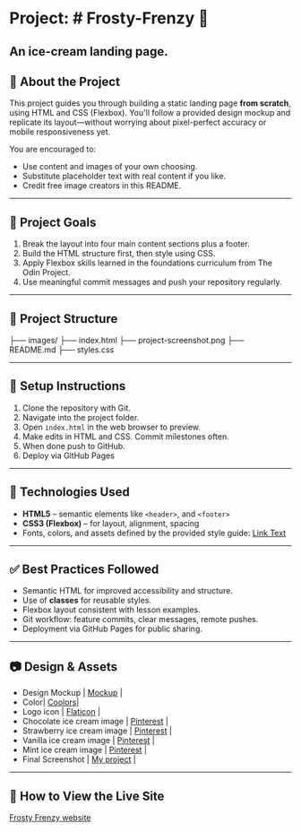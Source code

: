 # Project: # Frosty-Frenzy 📄

## An ice-cream landing page.

## 📌 About the Project

This project guides you through building a static landing page **from scratch**, using HTML and CSS (Flexbox). You'll follow a provided design mockup and replicate its layout—without worrying about pixel-perfect accuracy or mobile responsiveness yet.

You are encouraged to:

- Use content and images of your own choosing.
- Substitute placeholder text with real content if you like.
- Credit free image creators in this README.

---

## 🎯 Project Goals

1. Break the layout into four main content sections plus a footer.
2. Build the HTML structure first, then style using CSS.
3. Apply Flexbox skills learned in the foundations curriculum from The Odin Project.
4. Use meaningful commit messages and push your repository regularly.

---

## 📁 Project Structure

├── images/
├── index.html
├── project-screenshot.png
├── README.md
├── styles.css

---

## 📝 Setup Instructions

1. Clone the repository with Git.
2. Navigate into the project folder.
3. Open `index.html` in the web browser to preview.
4. Make edits in HTML and CSS. Commit milestones often.
5. When done push to GitHub.
6. Deploy via GitHub Pages

---

## 🔧 Technologies Used

- **HTML5** – semantic elements like `<header>`, and `<footer>`
- **CSS3 (Flexbox)** – for layout, alignment, spacing
- Fonts, colors, and assets defined by the provided style guide: [Link Text](https://cdn.statically.io/gh/TheOdinProject/curriculum/81a5d553f4073e593d23a6ab00d50eef8620796d/foundations/html_css/project/imgs/01.png)

---

## ✅ Best Practices Followed

- Semantic HTML for improved accessibility and structure.
- Use of **classes** for reusable styles.
- Flexbox layout consistent with lesson examples.
- Git workflow: feature commits, clear messages, remote pushes.
- Deployment via GitHub Pages for public sharing.

---

## 📷 Design & Assets

- Design Mockup | [Mockup](https://cdn.statically.io/gh/TheOdinProject/curriculum/81a5d553f4073e593d23a6ab00d50eef8620796d/foundations/html_css/project/imgs/01.png) |
- Color| [Coolors](https://coolors.co/palettes/trending)|
- Logo icon | [Flaticon](https://www.flaticon.com/free-icon/ice-cream-cup_3427014) |
- Chocolate ice cream image | [Pinterest](https://za.pinterest.com/pin/56435801576793195/) |
- Strawberry ice cream image | [Pinterest](https://za.pinterest.com/pin/75505731278607513/) |
- Vanilla ice cream image | [Pinterest](https://gr.pinterest.com/pin/673358581824922729/) |
- Mint ice cream image | [Pinterest](https://za.pinterest.com/pin/138626494775352140/) |
- Final Screenshot | [My project](/project-screenshot.png) |

---

## 🚀 How to View the Live Site

[Frosty Frenzy website](https://princessletlhake.github.io/Frosty-Frenzy/)